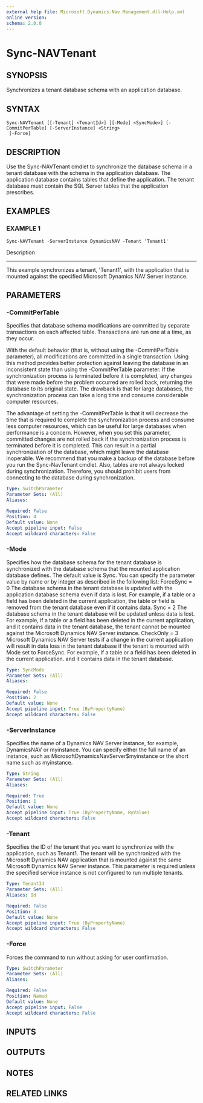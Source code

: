 ```yaml
---
external help file: Microsoft.Dynamics.Nav.Management.dll-Help.xml
online version: 
schema: 2.0.0
---
```


# Sync-NAVTenant

## SYNOPSIS
Synchronizes a tenant database schema with an application database.

## SYNTAX

```
Sync-NAVTenant [[-Tenant] <TenantId>] [[-Mode] <SyncMode>] [-CommitPerTable] [-ServerInstance] <String>
 [-Force]
```

## DESCRIPTION
Use the Sync-NAVTenant cmdlet to synchronize the database schema in a tenant database with the schema in the application database.
The application database contains tables that define the application.
The tenant database must contain the SQL Server tables that the application prescribes.

## EXAMPLES

### EXAMPLE 1
```
Sync-NAVTenant -ServerInstance DynamicsNAV -Tenant 'Tenant1'
```

Description

-----------

This example synchronizes a tenant, 'Tenant1', with the application that is mounted against the specified Microsoft Dynamics NAV Server instance.

## PARAMETERS

### -CommitPerTable
Specifies that database schema modifications are committed by separate transactions on each affected table.
Transactions are run one at a time, as they occur.

With the default behavior (that is, without using the -CommitPerTable parameter), all modifications are committed in a single transaction.
Using this method provides better protection against leaving the database in an inconsistent state than using the -CommitPerTable parameter.
If the synchronization process is terminated before it is completed, any changes that were made before the problem occurred are rolled back, returning the database to its original state.
The drawback is that for large databases, the synchronization process can take a long time and consume considerable computer resources.

The advantage of setting the -CommitPerTable is that it will decrease the time that is required to complete the synchronization process and consume less computer resources, which can be useful for large databases when performance is a concern. 
However, when you set this parameter, committed changes are not rolled back if the synchronization process is terminated before it is completed.
This can result in a partial synchronization of the database, which might leave the database inoperable.
We recommend that you make a backup of the database before you run the Sync-NavTenant cmdlet.
Also, tables are not always locked during synchronization.
Therefore, you should prohibit users from connecting to the database during synchronization.

```yaml
Type: SwitchParameter
Parameter Sets: (All)
Aliases: 

Required: False
Position: 4
Default value: None
Accept pipeline input: False
Accept wildcard characters: False
```

### -Mode
Specifies how the database schema for the tenant database is synchronized with the database schema that the mounted application database defines.
The default value is Sync.
You can specify the parameter value by name or by integer as described in the following list:
ForceSync = 0
The database schema in the tenant database is updated with the application database schema even if data is lost.
For example, if a table or a field has been deleted in the current application, the table or field is removed from the tenant database even if it contains data.
Sync = 2
The database schema in the tenant database will be updated unless data is lost.
For example, if a table or a field has been deleted in the current application, and it contains data in the tenant database, the tenant cannot be mounted against the Microsoft Dynamics NAV Server instance.
CheckOnly = 3
Microsoft Dynamics NAV Server tests if a change in the current application will result in data loss in the tenant database if the tenant is mounted with Mode set to ForceSync.
For example, if a table or a field has been deleted in the current application.
and it contains data in the tenant database.

```yaml
Type: SyncMode
Parameter Sets: (All)
Aliases: 

Required: False
Position: 2
Default value: None
Accept pipeline input: True (ByPropertyName)
Accept wildcard characters: False
```

### -ServerInstance
Specifies the name of a Dynamics NAV Server instance, for example, DynamicsNAV or myinstance.
You can specify either the full name of an instance, such as MicrosoftDynamicsNavServer$myinstance or the short name such as myinstance.

```yaml
Type: String
Parameter Sets: (All)
Aliases: 

Required: True
Position: 1
Default value: None
Accept pipeline input: True (ByPropertyName, ByValue)
Accept wildcard characters: False
```

### -Tenant
Specifies the ID of the tenant that you want to synchronize with the application, such as Tenant1.
The tenant will be synchronized with the Microsoft Dynamics NAV application that is mounted against the same Microsoft Dynamics NAV Server instance.
This parameter is required unless the specified service instance is not configured to run multiple tenants.

```yaml
Type: TenantId
Parameter Sets: (All)
Aliases: Id

Required: False
Position: 3
Default value: None
Accept pipeline input: True (ByPropertyName)
Accept wildcard characters: False
```

### -Force
Forces the command to run without asking for user confirmation.

```yaml
Type: SwitchParameter
Parameter Sets: (All)
Aliases: 

Required: False
Position: Named
Default value: None
Accept pipeline input: False
Accept wildcard characters: False
```

## INPUTS

## OUTPUTS

## NOTES
## RELATED LINKS

